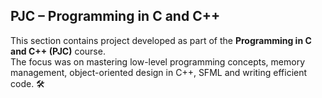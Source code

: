 ##  PJC – Programming in C and C++

This section contains project developed as part of the **Programming in C and C++ (PJC)** course.  
The focus was on mastering low-level programming concepts, memory management, object-oriented design in C++, SFML and writing efficient code. 🛠️
